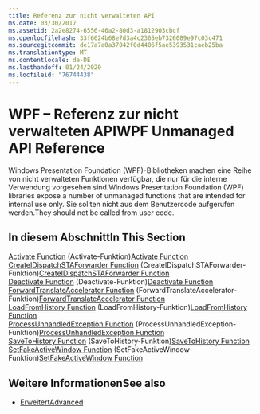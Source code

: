 ```yaml
---
title: Referenz zur nicht verwalteten API
ms.date: 03/30/2017
ms.assetid: 2a2e8274-6556-46a2-80d3-a1812903cbcf
ms.openlocfilehash: 33f6624b68e7d3a4c2365eb7326089e97c03c471
ms.sourcegitcommit: de17a7a0a37042f0d4406f5ae5393531caeb25ba
ms.translationtype: MT
ms.contentlocale: de-DE
ms.lasthandoff: 01/24/2020
ms.locfileid: "76744438"
---
```

# <a name="wpf-unmanaged-api-reference"></a><span data-ttu-id="e0650-102">WPF – Referenz zur nicht verwalteten API</span><span class="sxs-lookup"><span data-stu-id="e0650-102">WPF Unmanaged API Reference</span></span>
<span data-ttu-id="e0650-103">Windows Presentation Foundation (WPF)-Bibliotheken machen eine Reihe von nicht verwalteten Funktionen verfügbar, die nur für die interne Verwendung vorgesehen sind.</span><span class="sxs-lookup"><span data-stu-id="e0650-103">Windows Presentation Foundation (WPF) libraries expose a number of unmanaged functions that are intended for internal use only.</span></span> <span data-ttu-id="e0650-104">Sie sollten nicht aus dem Benutzercode aufgerufen werden.</span><span class="sxs-lookup"><span data-stu-id="e0650-104">They should not be called from user code.</span></span>  
  
## <a name="in-this-section"></a><span data-ttu-id="e0650-105">In diesem Abschnitt</span><span class="sxs-lookup"><span data-stu-id="e0650-105">In This Section</span></span>  
 <span data-ttu-id="e0650-106">[Activate Function](activate-function-wpf-unmanaged-api-reference.md) (Activate-Funktion)</span><span class="sxs-lookup"><span data-stu-id="e0650-106">[Activate Function](activate-function-wpf-unmanaged-api-reference.md)</span></span>  
 <span data-ttu-id="e0650-107">[CreateIDispatchSTAForwarder Function](createidispatchstaforwarder-function-wpf-unmanaged-api-reference.md) (CreateIDispatchSTAForwarder-Funktion)</span><span class="sxs-lookup"><span data-stu-id="e0650-107">[CreateIDispatchSTAForwarder Function](createidispatchstaforwarder-function-wpf-unmanaged-api-reference.md)</span></span>  
 <span data-ttu-id="e0650-108">[Deactivate Function](deactivate-function-wpf-unmanaged-api-reference.md) (Deactivate-Funktion)</span><span class="sxs-lookup"><span data-stu-id="e0650-108">[Deactivate Function](deactivate-function-wpf-unmanaged-api-reference.md)</span></span>  
 <span data-ttu-id="e0650-109">[ForwardTranslateAccelerator Function](forwardtranslateaccelerator-function-wpf-unmanaged-api-reference.md) (ForwardTranslateAccelerator-Funktion)</span><span class="sxs-lookup"><span data-stu-id="e0650-109">[ForwardTranslateAccelerator Function](forwardtranslateaccelerator-function-wpf-unmanaged-api-reference.md)</span></span>  
 <span data-ttu-id="e0650-110">[LoadFromHistory Function](loadfromhistory-function-wpf-unmanaged-api-reference.md) (LoadFromHistory-Funktion)</span><span class="sxs-lookup"><span data-stu-id="e0650-110">[LoadFromHistory Function](loadfromhistory-function-wpf-unmanaged-api-reference.md)</span></span>  
 <span data-ttu-id="e0650-111">[ProcessUnhandledException Function](processunhandledexception-function-wpf-unmanaged-api-reference.md) (ProcessUnhandledException-Funktion)</span><span class="sxs-lookup"><span data-stu-id="e0650-111">[ProcessUnhandledException Function](processunhandledexception-function-wpf-unmanaged-api-reference.md)</span></span>  
 <span data-ttu-id="e0650-112">[SaveToHistory Function](savetohistory-function-wpf-unmanaged-api-reference.md) (SaveToHistory-Funktion)</span><span class="sxs-lookup"><span data-stu-id="e0650-112">[SaveToHistory Function](savetohistory-function-wpf-unmanaged-api-reference.md)</span></span>  
 <span data-ttu-id="e0650-113">[SetFakeActiveWindow Function](setfakeactivewindow-function-wpf-unmanaged-api-reference.md) (SetFakeActiveWindow-Funktion)</span><span class="sxs-lookup"><span data-stu-id="e0650-113">[SetFakeActiveWindow Function](setfakeactivewindow-function-wpf-unmanaged-api-reference.md)</span></span>  
  
## <a name="see-also"></a><span data-ttu-id="e0650-114">Weitere Informationen</span><span class="sxs-lookup"><span data-stu-id="e0650-114">See also</span></span>

- [<span data-ttu-id="e0650-115">Erweitert</span><span class="sxs-lookup"><span data-stu-id="e0650-115">Advanced</span></span>](index.md)
